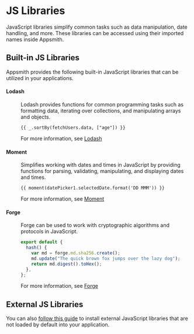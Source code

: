 # JS Libraries

JavaScript libraries simplify common tasks such as data manipulation, date handling, and more. These libraries can be accessed using their imported names inside Appsmith.

## Built-in JS Libraries

Appsmith provides the following built-in JavaScript libraries that can be utilized in your applications.

#### Lodash

<dd>
Lodash provides functions for common programming tasks such as formatting data, iterating over collections, and manipulating arrays and objects.

```
{{ _.sortBy(fetchUsers.data, ["age"]) }}
```
For more information, see [Lodash](https://lodash.com/docs/4.17.15)
</dd>

#### Moment

<dd>
Simplifies working with dates and times in JavaScript by providing functions for parsing, validating, manipulating, and displaying dates and times.

```
{{ moment(datePicker1.selectedDate.format('DD MMM')) }}
```
For more information, see [Moment](https://momentjs.com/docs/)
</dd>

#### Forge
<dd>
Forge can be used to work with cryptographic algorithms and protocols in JavaScript.

```javascript
export default {
  hash() {
    var md = forge.md.sha256.create();
    md.update("The quick brown fox jumps over the lazy dog");
    return md.digest().toHex();
  },
};
```
For more information, see [Forge](https://github.com/digitalbazaar/forge)
</dd>

## External JS Libraries

You can also [follow this guide](/core-concepts/writing-code/ext-libraries) to install external JavaScript libraries that are not loaded by default into your application.
